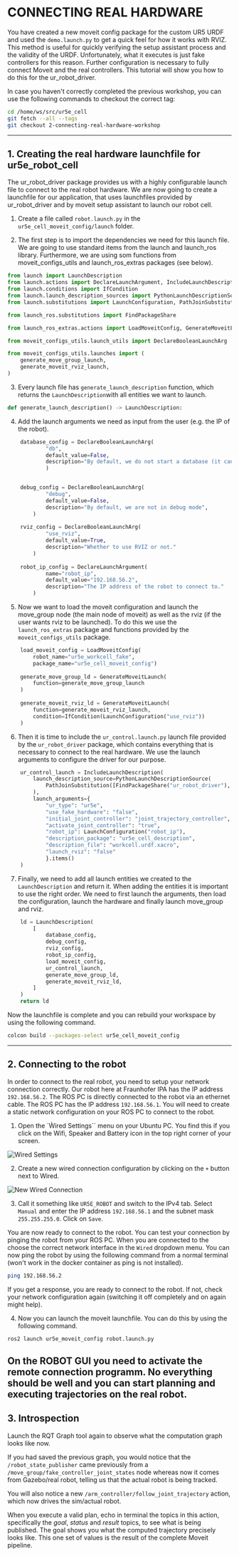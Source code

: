 # CONNECTING REAL HARDWARE

You have created a new moveit config package for the custom UR5 URDF and used the `demo.launch.py` to get a quick feel for how it works with RVIZ. This method is useful for quickly verifying the setup assistant process and the validity of the URDF. Unfortunately, what it executes is just fake controllers for this reason. Further configuration is necessary to fully connect Moveit and the real controllers. This tutorial will show you how to do this for the ur_robot_driver.   


In case you haven't correctly completed the previous workshop, you can use the following commands to checkout the correct tag:
```bash
cd /home/ws/src/ur5e_cell
git fetch --all --tags
git checkout 2-connecting-real-hardware-workshop
```

---

## 1. Creating the real hardware launchfile for ur5e_robot_cell

The ur_robot_driver package provides us with a highly configurable launch file to connect to the real robot hardware. We are now going to create a launchfile for our application, that uses launchfiles provided by ur_robot_driver and by moveit setup assistant to launch our robot cell.

1. Create a file called ``robot.launch.py`` in the ``ur5e_cell_moveit_config/launch`` folder.

2. The first step is to import the dependencies we need for this launch file. We are going to use standard items from the launch and launch_ros library. Furthermore, we are using som functions from moveit_configs_utils and launch_ros_extras packages (see below).

```python
from launch import LaunchDescription
from launch.actions import DeclareLaunchArgument, IncludeLaunchDescription
from launch.conditions import IfCondition
from launch.launch_description_sources import PythonLaunchDescriptionSource
from launch.substitutions import LaunchConfiguration, PathJoinSubstitution

from launch_ros.substitutions import FindPackageShare

from launch_ros_extras.actions import LoadMoveitConfig, GenerateMoveitLaunch

from moveit_configs_utils.launch_utils import DeclareBooleanLaunchArg

from moveit_configs_utils.launches import (
    generate_move_group_launch,
    generate_moveit_rviz_launch,
)

```

3. Every launch file has ``generate_launch_description`` function, which returns the ``LaunchDescription``with all entities we want to launch.

```python
def generate_launch_description() -> LaunchDescription:
```

4. Add the launch arguments we need as input from the user (e.g. the IP of the robot).

```python
    database_config = DeclareBooleanLaunchArg(
            "db",
            default_value=False,
            description="By default, we do not start a database (it can be large)",
            )


    debug_config = DeclareBooleanLaunchArg(
            "debug",
            default_value=False,
            description="By default, we are not in debug mode",
        )
    
    rviz_config = DeclareBooleanLaunchArg(
            "use_rviz", 
            default_value=True,
            description="Whether to use RVIZ or not."    
        )
    
    robot_ip_config = DeclareLaunchArgument(
            name="robot_ip",
            default_value="192.168.56.2",
            description="The IP address of the robot to connect to."
        )
```

5. Now we want to load the moveit configuration and launch the move_group node (the main node of moveit) as well as the rviz (if the user wants rviz to be launched). To do this we use the ``launch_ros_extras`` package and functions provided by the ``moveit_configs_utils`` package.

```python
    load_moveit_config = LoadMoveitConfig(
        robot_name="ur5e_workcell_fake",
        package_name="ur5e_cell_moveit_config")
    
    generate_move_group_ld = GenerateMoveitLaunch(
        function=generate_move_group_launch
    )
    
    generate_moveit_rviz_ld = GenerateMoveitLaunch(
        function=generate_moveit_rviz_launch,
        condition=IfCondition(LaunchConfiguration("use_rviz"))
    )
```

6. Then it is time to include the ``ur_control.launch.py`` launch file provided by the ``ur_robot_driver`` package, which contains everything that is necessary to connect to the real hardware. We use the launch arguments to configure the driver for our purpose.

```python
    ur_control_launch = IncludeLaunchDescription(
        launch_description_source=PythonLaunchDescriptionSource(
            PathJoinSubstitution([FindPackageShare("ur_robot_driver"), "launch", "ur_control.launch.py"])
        ),
        launch_arguments={
            "ur_type": "ur5e",              
            "use_fake_hardware": "false",
            "initial_joint_controller": "joint_trajectory_controller",
            "activate_joint_controller": "true",
            "robot_ip": LaunchConfiguration("robot_ip"),
            "description_package": "ur5e_cell_description",
            "description_file": "workcell.urdf.xacro",
            "launch_rviz": "false"
            }.items()
    )
```

7. Finally, we need to add all launch entities we created to the ``LaunchDescription`` and return it. When adding the entities it is important to use the right order. We need to first launch the arguments, then load the configuration, launch the hardware and finally launch move_group and rviz.

```python
    ld = LaunchDescription(
        [
            database_config,
            debug_config,
            rviz_config,
            robot_ip_config,
            load_moveit_config,
            ur_control_launch,
            generate_move_group_ld,
            generate_moveit_rviz_ld,
        ]
    )
    return ld
```

Now the launchfile is complete and you can rebuild your workspace by using the following command.

```bash
colcon build --packages-select ur5e_cell_moveit_config
```
---

## 2. Connecting to the robot

In order to connect to the real robot, you need to setup your network connection correctly.
Our robot here at Fraunhofer IPA has the IP address ``192.168.56.2``. The ROS PC is directly
connected to the robot via an ethernet cable. The ROS PC has the IP address ``192.168.56.1``.
You will need to create a static network configuration on your ROS PC to connect to the robot.

1. Open the `Ẁired Settings`` menu on your Ubuntu PC. You find this if you click on the Wifi, Speaker and Battery icon in the top right corner of your screen.

![Wired Settings](resources/2/wired_settings.png)

2. Create a new wired connection configuration by clicking on the ``+`` button next to Wired.

![New Wired Connection](resources/2/new_wired_connection.png)

3. Call it something like ``UR5E_ROBOT`` and switch to the IPv4 tab. Select ``Manual`` and enter the IP address ``192.168.56.1`` and the subnet mask ``255.255.255.0``. Click on ``Save``.

You are now ready to connect to the robot. You can test your connection by pinging the robot from your ROS PC. When you are connected to the 
choose the correct network interface in the ``Wired`` dropdown menu. You can now ping the robot by using the following command from a normal terminal (won't work in the docker container as ping is not installed).

```bash
ping 192.168.56.2
```

If you get a response, you are ready to connect to the robot. If not, check your network configuration again (switching it off completely and on again might help).

4. Now you can launch the moveit launchfile. You can do this by using the following command.

```bash
ros2 launch ur5e_moveit_config robot.launch.py
```
On the ROBOT GUI you need to activate the remote connection programm.
No everything should be well and you can start planning and executing trajectories on the real robot.
---

## 3. Introspection

Launch the RQT Graph tool again to observe what the computation graph looks like now.   

If you had saved the previous graph, you would notice that the `/robot_state_publisher` came previously from a `/move_group/fake_controller_joint_states` node whereas now it comes from Gazebo/real robot, telling us that the actual robot is being tracked.   

You will also notice a new `/arm_controller/follow_joint_trajectory` action, which now drives the sim/actual robot.   

When you execute a valid plan, echo in terminal the topics in this action, specifically the *goal*, *status* and *result* topics, to see what is being published. The goal shows you what the computed trajectory precisely looks like. This one set of values is the result of the complete Moveit pipeline.